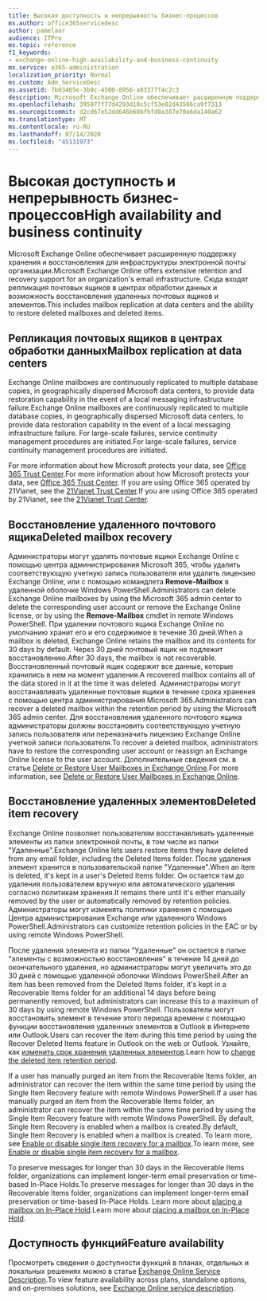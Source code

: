 ```yaml
---
title: Высокая доступность и непрерывность бизнес-процессов
ms.author: office365servicedesc
author: pamelaar
audience: ITPro
ms.topic: reference
f1_keywords:
- exchange-online-high-availability-and-business-continuity
ms.service: o365-administration
localization_priority: Normal
ms.custom: Adm_ServiceDesc
ms.assetid: 7b03465e-3b9c-4500-8956-a83377f4c2c3
description: Microsoft Exchange Online обеспечивает расширенную поддержку хранения и восстановления для инфраструктуры электронной почты организации. Сюда входят репликация почтовых ящиков в центрах обработки данных и возможность восстановления удаленных почтовых ящиков и элементов.
ms.openlocfilehash: 395977f77d4293d18c5cf53e02d43566ca9f7313
ms.sourcegitcommit: d2cd67e52dd646b68bfbfd8a387e70a6da140a62
ms.translationtype: MT
ms.contentlocale: ru-RU
ms.lasthandoff: 07/14/2020
ms.locfileid: "45131973"
---
```

# <a name="high-availability-and-business-continuity"></a><span data-ttu-id="4825a-104">Высокая доступность и непрерывность бизнес-процессов</span><span class="sxs-lookup"><span data-stu-id="4825a-104">High availability and business continuity</span></span>

<span data-ttu-id="4825a-105">Microsoft Exchange Online обеспечивает расширенную поддержку хранения и восстановления для инфраструктуры электронной почты организации.</span><span class="sxs-lookup"><span data-stu-id="4825a-105">Microsoft Exchange Online offers extensive retention and recovery support for an organization's email infrastructure.</span></span> <span data-ttu-id="4825a-106">Сюда входят репликация почтовых ящиков в центрах обработки данных и возможность восстановления удаленных почтовых ящиков и элементов.</span><span class="sxs-lookup"><span data-stu-id="4825a-106">This includes mailbox replication at data centers and the ability to restore deleted mailboxes and deleted items.</span></span>
  
## <a name="mailbox-replication-at-data-centers"></a><span data-ttu-id="4825a-107">Репликация почтовых ящиков в центрах обработки данных</span><span class="sxs-lookup"><span data-stu-id="4825a-107">Mailbox replication at data centers</span></span>

<span data-ttu-id="4825a-108">Exchange Online mailboxes are continuously replicated to multiple database copies, in geographically dispersed Microsoft data centers, to provide data restoration capability in the event of a local messaging infrastructure failure.</span><span class="sxs-lookup"><span data-stu-id="4825a-108">Exchange Online mailboxes are continuously replicated to multiple database copies, in geographically dispersed Microsoft data centers, to provide data restoration capability in the event of a local messaging infrastructure failure.</span></span> <span data-ttu-id="4825a-109">For large-scale failures, service continuity management procedures are initiated.</span><span class="sxs-lookup"><span data-stu-id="4825a-109">For large-scale failures, service continuity management procedures are initiated.</span></span>
  
<span data-ttu-id="4825a-110">For more information about how Microsoft protects your data, see [Office 365 Trust Center](https://go.microsoft.com/fwlink/p/?LinkId=299135).</span><span class="sxs-lookup"><span data-stu-id="4825a-110">For more information about how Microsoft protects your data, see [Office 365 Trust Center](https://go.microsoft.com/fwlink/p/?LinkId=299135).</span></span> <span data-ttu-id="4825a-111">If you are using Office 365 operated by 21Vianet, see the [21Vianet Trust Center](https://www.21vbluecloud.com/office365/trustcenter/onlineservices.mdl).</span><span class="sxs-lookup"><span data-stu-id="4825a-111">If you are using Office 365 operated by 21Vianet, see the [21Vianet Trust Center](https://www.21vbluecloud.com/office365/trustcenter/onlineservices.mdl).</span></span>
  
## <a name="deleted-mailbox-recovery"></a><span data-ttu-id="4825a-112">Восстановление удаленного почтового ящика</span><span class="sxs-lookup"><span data-stu-id="4825a-112">Deleted mailbox recovery</span></span>

<span data-ttu-id="4825a-113">Администраторы могут удалять почтовые ящики Exchange Online с помощью центра администрирования Microsoft 365, чтобы удалить соответствующую учетную запись пользователя или удалить лицензию Exchange Online, или с помощью командлета **Remove-Mailbox** в удаленной оболочке Windows PowerShell.</span><span class="sxs-lookup"><span data-stu-id="4825a-113">Administrators can delete Exchange Online mailboxes by using the Microsoft 365 admin center to delete the corresponding user account or remove the Exchange Online license, or by using the **Remove-Mailbox** cmdlet in remote Windows PowerShell.</span></span> <span data-ttu-id="4825a-114">При удалении почтового ящика Exchange Online по умолчанию хранит его и его содержимое в течение 30 дней.</span><span class="sxs-lookup"><span data-stu-id="4825a-114">When a mailbox is deleted, Exchange Online retains the mailbox and its contents for 30 days by default.</span></span> <span data-ttu-id="4825a-115">Через 30 дней почтовый ящик не подлежит восстановлению.</span><span class="sxs-lookup"><span data-stu-id="4825a-115">After 30 days, the mailbox is not recoverable.</span></span> <span data-ttu-id="4825a-116">Восстановленный почтовый ящик содержит все данные, которые хранились в нем на момент удаления.</span><span class="sxs-lookup"><span data-stu-id="4825a-116">A recovered mailbox contains all of the data stored in it at the time it was deleted.</span></span> <span data-ttu-id="4825a-117">Администраторы могут восстанавливать удаленные почтовые ящики в течение срока хранения с помощью центра администрирования Microsoft 365.</span><span class="sxs-lookup"><span data-stu-id="4825a-117">Administrators can recover a deleted mailbox within the retention period by using the Microsoft 365 admin center.</span></span> <span data-ttu-id="4825a-118">Для восстановления удаленного почтового ящика администраторы должны восстановить соответствующую учетную запись пользователя или переназначить лицензию Exchange Online учетной записи пользователя.</span><span class="sxs-lookup"><span data-stu-id="4825a-118">To recover a deleted mailbox, administrators have to restore the corresponding user account or reassign an Exchange Online license to the user account.</span></span> <span data-ttu-id="4825a-119">Дополнительные сведения см. в статье [Delete or Restore User Mailboxes in Exchange Online](https://go.microsoft.com/fwlink/p/?LinkId=286992).</span><span class="sxs-lookup"><span data-stu-id="4825a-119">For more information, see [Delete or Restore User Mailboxes in Exchange Online](https://go.microsoft.com/fwlink/p/?LinkId=286992).</span></span>
  
## <a name="deleted-item-recovery"></a><span data-ttu-id="4825a-120">Восстановление удаленных элементов</span><span class="sxs-lookup"><span data-stu-id="4825a-120">Deleted item recovery</span></span>

<span data-ttu-id="4825a-121">Exchange Online позволяет пользователям восстанавливать удаленные элементы из папки электронной почты, в том числе из папки "Удаленные".</span><span class="sxs-lookup"><span data-stu-id="4825a-121">Exchange Online lets users restore items they have deleted from any email folder, including the Deleted Items folder.</span></span> <span data-ttu-id="4825a-122">После удаления элемент хранится в пользовательской папке "Удаленные".</span><span class="sxs-lookup"><span data-stu-id="4825a-122">When an item is deleted, it's kept in a user's Deleted Items folder.</span></span> <span data-ttu-id="4825a-123">Он остается там до удаления пользователем вручную или автоматического удаления согласно политикам хранения.</span><span class="sxs-lookup"><span data-stu-id="4825a-123">It remains there until it's either manually removed by the user or automatically removed by retention policies.</span></span> <span data-ttu-id="4825a-124">Администраторы могут изменять политики хранения с помощью Центра администрирования Exchange или удаленного Windows PowerShell.</span><span class="sxs-lookup"><span data-stu-id="4825a-124">Administrators can customize retention policies in the EAC or by using remote Windows PowerShell.</span></span>
  
<span data-ttu-id="4825a-125">После удаления элемента из папки "Удаленные" он остается в папке "элементы с возможностью восстановления" в течение 14 дней до окончательного удаления, но администраторы могут увеличить это до 30 дней с помощью удаленной оболочки Windows PowerShell.</span><span class="sxs-lookup"><span data-stu-id="4825a-125">After an item has been removed from the Deleted Items folder, it's kept in a Recoverable Items folder for an additional 14 days before being permanently removed, but administrators can increase this to a maximum of 30 days by using remote Windows PowerShell.</span></span> <span data-ttu-id="4825a-126">Пользователи могут восстановить элемент в течение этого периода времени с помощью функции восстановления удаленных элементов в Outlook в Интернете или Outlook.</span><span class="sxs-lookup"><span data-stu-id="4825a-126">Users can recover the item during this time period by using the Recover Deleted Items feature in Outlook on the web or Outlook.</span></span> <span data-ttu-id="4825a-127">Узнайте, как [изменить срок хранения удаленных элементов](https://go.microsoft.com/fwlink/p/?LinkId=286940).</span><span class="sxs-lookup"><span data-stu-id="4825a-127">Learn how to [change the deleted item retention period](https://go.microsoft.com/fwlink/p/?LinkId=286940).</span></span>
  
<span data-ttu-id="4825a-128">If a user has manually purged an item from the Recoverable Items folder, an administrator can recover the item within the same time period by using the Single Item Recovery feature with remote Windows PowerShell.</span><span class="sxs-lookup"><span data-stu-id="4825a-128">If a user has manually purged an item from the Recoverable Items folder, an administrator can recover the item within the same time period by using the Single Item Recovery feature with remote Windows PowerShell.</span></span> <span data-ttu-id="4825a-129">By default, Single Item Recovery is enabled when a mailbox is created.</span><span class="sxs-lookup"><span data-stu-id="4825a-129">By default, Single Item Recovery is enabled when a mailbox is created.</span></span> <span data-ttu-id="4825a-130">To learn more, see [Enable or disable single item recovery for a mailbox](https://go.microsoft.com/fwlink/p/?LinkID=286941).</span><span class="sxs-lookup"><span data-stu-id="4825a-130">To learn more, see [Enable or disable single item recovery for a mailbox](https://go.microsoft.com/fwlink/p/?LinkID=286941).</span></span>
  
<span data-ttu-id="4825a-131">To preserve messages for longer than 30 days in the Recoverable Items folder, organizations can implement longer-term email preservation or time-based In-Place Holds.</span><span class="sxs-lookup"><span data-stu-id="4825a-131">To preserve messages for longer than 30 days in the Recoverable Items folder, organizations can implement longer-term email preservation or time-based In-Place Holds.</span></span> <span data-ttu-id="4825a-132">Learn more about [placing a mailbox on In-Place Hold](https://go.microsoft.com/fwlink/p/?LinkId=271746).</span><span class="sxs-lookup"><span data-stu-id="4825a-132">Learn more about [placing a mailbox on In-Place Hold](https://go.microsoft.com/fwlink/p/?LinkId=271746).</span></span>
  
## <a name="feature-availability"></a><span data-ttu-id="4825a-133">Доступность функций</span><span class="sxs-lookup"><span data-stu-id="4825a-133">Feature availability</span></span>

<span data-ttu-id="4825a-134">Просмотреть сведения о доступности функций в планах, отдельных и локальных решениях можно в статье [Exchange Online Service Description](exchange-online-service-description.md).</span><span class="sxs-lookup"><span data-stu-id="4825a-134">To view feature availability across plans, standalone options, and on-premises solutions, see [Exchange Online service description](exchange-online-service-description.md).</span></span>
  